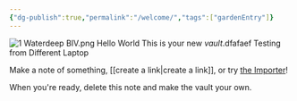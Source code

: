 ```yaml
---
{"dg-publish":true,"permalink":"/welcome/","tags":["gardenEntry"]}
---
```


![1 Waterdeep BIV.png](/img/user/1%20Waterdeep%20BIV.png)
Hello World
This is your new *vault*.dfafaef
Testing from Different Laptop

Make a note of something, [[create a link\|create a link]], or try [the Importer](https://help.obsidian.md/Plugins/Importer)!

When you're ready, delete this note and make the vault your own.